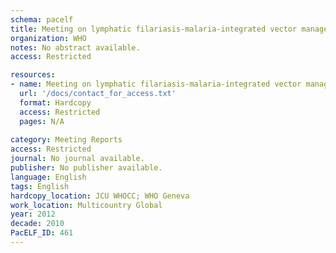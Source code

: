 ```yaml
---
schema: pacelf
title: Meeting on lymphatic filariasis-malaria-integrated vector management meeting. 5 to 9 March 2012, Accra, Ghana
organization: WHO
notes: No abstract available.
access: Restricted

resources:
- name: Meeting on lymphatic filariasis-malaria-integrated vector management meeting. 5 to 9 March 2012, Accra, Ghana
  url: '/docs/contact_for_access.txt'
  format: Hardcopy
  access: Restricted
  pages: N/A
 
category: Meeting Reports
access: Restricted
journal: No journal available.
publisher: No publisher available. 
language: English 
tags: English 
hardcopy_location: JCU WHOCC; WHO Geneva
work_location: Multicountry Global
year: 2012
decade: 2010
PacELF_ID: 461
---
```

